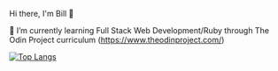 Hi there, I'm Bill 👋

🌱 I’m currently learning Full Stack Web Development/Ruby through The Odin Project curriculum (https://www.theodinproject.com/) 

[![Top Langs](https://github-readme-stats.vercel.app/api/top-langs/?username=BillC424&layout=compact)](https://github.com/BillC424/github-readme-stats)

